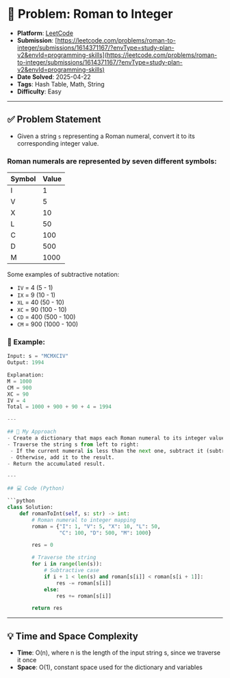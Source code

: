 # 🧲 Problem: Roman to Integer

- **Platform**: [LeetCode](https://leetcode.com/problems/roman-to-integer/description/?envType=study-plan-v2&envId=programming-skills)
- **Submission**: [https://leetcode.com/problems/roman-to-integer/submissions/1614371167/?envType=study-plan-v2&envId=programming-skills](https://leetcode.com/problems/roman-to-integer/submissions/1614371167/?envType=study-plan-v2&envId=programming-skills)
- **Date Solved**: 2025-04-22
- **Tags**: Hash Table, Math, String
- **Difficulty**: Easy

---

## ✅ Problem Statement
- Given a string `s` representing a Roman numeral, convert it to its corresponding integer value.

### Roman numerals are represented by seven different symbols:

| Symbol | Value |
|--------|-------|
| I      | 1     |
| V      | 5     |
| X      | 10    |
| L      | 50    |
| C      | 100   |
| D      | 500   |
| M      | 1000  |

Some examples of subtractive notation:
- `IV` = 4 (5 - 1)
- `IX` = 9 (10 - 1)
- `XL` = 40 (50 - 10)
- `XC` = 90 (100 - 10)
- `CD` = 400 (500 - 100)
- `CM` = 900 (1000 - 100)

### 🧪 Example:

```python
Input: s = "MCMXCIV"
Output: 1994

Explanation:
M = 1000  
CM = 900  
XC = 90  
IV = 4  
Total = 1000 + 900 + 90 + 4 = 1994

---

## 🚀 My Approach
- Create a dictionary that maps each Roman numeral to its integer value.
- Traverse the string s from left to right:
 - If the current numeral is less than the next one, subtract it (subtractive notation).
 - Otherwise, add it to the result.
- Return the accumulated result.

---

## 💻 Code (Python)

```python
class Solution:
    def romanToInt(self, s: str) -> int:
        # Roman numeral to integer mapping
        roman = {"I": 1, "V": 5, "X": 10, "L": 50,
                 "C": 100, "D": 500, "M": 1000}

        res = 0

        # Traverse the string
        for i in range(len(s)):
            # Subtractive case
            if i + 1 < len(s) and roman[s[i]] < roman[s[i + 1]]:
                res -= roman[s[i]]
            else:
                res += roman[s[i]]

        return res

```

---

## 💡 Time and Space Complexity
- **Time**: O(n), where n is the length of the input string s, since we traverse it once
- **Space**: O(1), constant space used for the dictionary and variables
